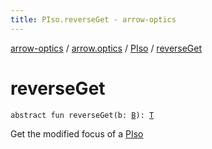 ```yaml
---
title: PIso.reverseGet - arrow-optics
---
```


[arrow-optics](../../index.html) / [arrow.optics](../index.html) / [PIso](index.html) / [reverseGet](./reverse-get.html)

# reverseGet

`abstract fun reverseGet(b: `[`B`](index.html#B)`): `[`T`](index.html#T)

Get the modified focus of a [PIso](index.html)

